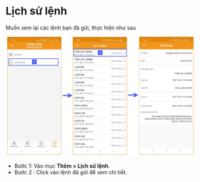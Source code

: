 <div id="history">
</div>

# Lịch sử lệnh 

Muốn xem lại các lệnh bạn đã gửi, thực hiện như sau 

  
<span style="display:block;text-align:center">![Interface Web](/docs/assets/images/web-interface/app-gotrack365/send-orders-5.jpg)

* Bước 1:  Vào mục **Thêm > Lịch sử lệnh**.
* Bước 2 : Click vào lệnh đã gửi để xem chi tiết.



